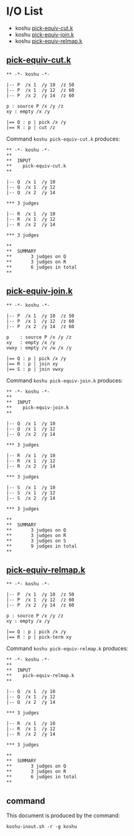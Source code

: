 # I/O List

- koshu [pick-equiv-cut.k](#pick-equiv-cutk)
- koshu [pick-equiv-join.k](#pick-equiv-joink)
- koshu [pick-equiv-relmap.k](#pick-equiv-relmapk)



## [pick-equiv-cut.k](pick-equiv-cut.k)

```
** -*- koshu -*-

|-- P  /x 1  /y 10  /z 50
|-- P  /x 1  /y 12  /z 60
|-- P  /x 2  /y 14  /z 60

p : source P /x /y /z
xy : empty /x /y

|== Q : p | pick /x /y
|== R : p | cut /z
```

Command `koshu pick-equiv-cut.k` produces:

```
** -*- koshu -*-
**
**  INPUT
**    pick-equiv-cut.k
**

|-- Q  /x 1  /y 10
|-- Q  /x 1  /y 12
|-- Q  /x 2  /y 14

*** 3 judges

|-- R  /x 1  /y 10
|-- R  /x 1  /y 12
|-- R  /x 2  /y 14

*** 3 judges

**
**  SUMMARY
**       3 judges on Q
**       3 judges on R
**       6 judges in total
**
```



## [pick-equiv-join.k](pick-equiv-join.k)

```
** -*- koshu -*-

|-- P  /x 1  /y 10  /z 50
|-- P  /x 1  /y 12  /z 60
|-- P  /x 2  /y 14  /z 60

p    : source P /x /y /z
xy   : empty /x /y
vwxy : empty /v /w /x /y

|== Q : p | pick /x /y
|== R : p | join xy
|== S : p | join vwxy
```

Command `koshu pick-equiv-join.k` produces:

```
** -*- koshu -*-
**
**  INPUT
**    pick-equiv-join.k
**

|-- Q  /x 1  /y 10
|-- Q  /x 1  /y 12
|-- Q  /x 2  /y 14

*** 3 judges

|-- R  /x 1  /y 10
|-- R  /x 1  /y 12
|-- R  /x 2  /y 14

*** 3 judges

|-- S  /x 1  /y 10
|-- S  /x 1  /y 12
|-- S  /x 2  /y 14

*** 3 judges

**
**  SUMMARY
**       3 judges on Q
**       3 judges on R
**       3 judges on S
**       9 judges in total
**
```



## [pick-equiv-relmap.k](pick-equiv-relmap.k)

```
** -*- koshu -*-

|-- P  /x 1  /y 10  /z 50
|-- P  /x 1  /y 12  /z 60
|-- P  /x 2  /y 14  /z 60

p : source P /x /y /z
xy : empty /x /y

|== Q : p | pick /x /y
|== R : p | pick-term xy
```

Command `koshu pick-equiv-relmap.k` produces:

```
** -*- koshu -*-
**
**  INPUT
**    pick-equiv-relmap.k
**

|-- Q  /x 1  /y 10
|-- Q  /x 1  /y 12
|-- Q  /x 2  /y 14

*** 3 judges

|-- R  /x 1  /y 10
|-- R  /x 1  /y 12
|-- R  /x 2  /y 14

*** 3 judges

**
**  SUMMARY
**       3 judges on Q
**       3 judges on R
**       6 judges in total
**
```



## command

This document is produced by the command:

```
koshu-inout.sh -r -g koshu
```

